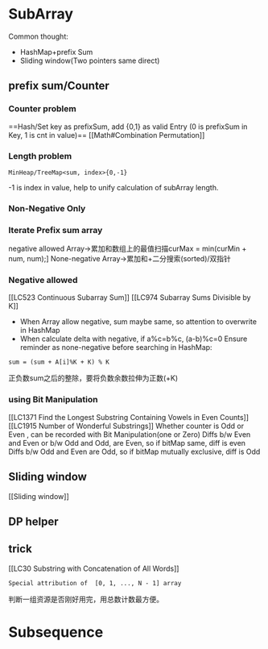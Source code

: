# SubArray
Common thought:
- HashMap+prefix Sum
- Sliding window(Two pointers same direct)
## prefix sum/Counter
### Counter problem
==Hash/Set key as prefixSum, add  {0,1} as valid Entry (0 is prefixSum in Key, 1 is cnt in value)==
[[Math#Combination Permutation]]
### Length problem
```
MinHeap/TreeMap<sum, index>{0,-1}
```
-1 is index in value,  help to unify calculation of subArray length.

### Non-Negative Only

### Iterate Prefix sum array
negative allowed Array->累加和数组上的最值扫描curMax = min(curMin + num, num);]
None-negative Array->累加和+二分搜索(sorted)/双指针

### Negative allowed

[[LC523 Continuous Subarray Sum]]
[[LC974 Subarray Sums Divisible by K]]
- When Array allow negative, sum maybe same, so attention to overwrite in HashMap
- When calculate delta with negative, 
if a%c=b%c, (a-b)%c=0
Ensure reminder as none-negative before searching in HashMap:
```
sum = (sum + A[i]%K + K) % K
```

正负数sum之后的整除，要将负数余数拉伸为正数(+K)

### using Bit Manipulation
[[LC1371 Find the Longest Substring Containing Vowels in Even Counts]]
[[LC1915 Number of Wonderful Substrings]]
Whether counter is Odd or Even , can be recorded with Bit Manipulation(one or Zero)
Diffs b/w Even and Even or b/w Odd and Odd, are Even, so if bitMap same, diff is even
Diffs b/w Odd and Even are Odd, so if bitMap mutually exclusive, diff is Odd

## Sliding window
[[Sliding window]]

## DP helper

## trick
[[LC30 Substring with Concatenation of All Words]]
```
Special attribution of  [0, 1, ..., N - 1] array
```
判断一组资源是否刚好用完，用总数计数最方便。

# Subsequence

